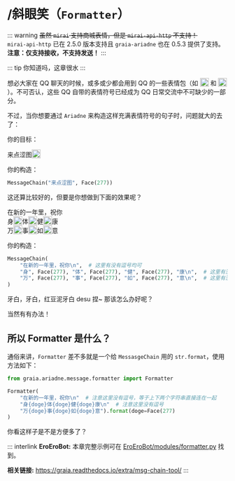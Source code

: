 # /斜眼笑（`Formatter`）

::: warning
~~虽然 `mirai` 支持商城表情，但是 `mirai-api-http` 不支持！~~  
`mirai-api-http` 已在 2.5.0 版本支持且 `graia-ariadne` 也在 0.5.3 提供了支持。  
**注意：仅支持接收，不支持发送！**
:::

::: tip
你知道吗，这章很水
:::

想必大家在 QQ 聊天的时候，或多或少都会用到 QQ 的一些表情包（如
<img
    src="/images/guide/huaji.webp"
    height=20
    style="vertical-align:text-bottom"
    class="no_zoom"
/>
和
<img
    src="/images/guide/wangwang.webp"
    height=20
    style="vertical-align:text-bottom"
    class="no_zoom"
/>
）。不可否认，这些 QQ 自带的表情符号已经成为 QQ 日常交流中不可缺少的一部分。

不过，当你想要通过 `Ariadne` 来构造这样充满表情符号的句子时，问题就大的去了：

你的目标：

<ChatWindow>
  <ChatMsg name="EroEroBot" avatar="/avatar/ero.webp">来点涩图<img
    src="/images/guide/wangwang.webp"
    height=20
    style="display: inline-block; vertical-align: text-bottom; margin: 0"
    class="no_zoom"
  /></ChatMsg>
</ChatWindow>

你的构造：

```python
MessageChain("来点涩图", Face(277))
```

这还算比较好的，但要是你想做到下面的效果呢？

<ChatWindow>
  <ChatMsg name="EroEroBot" avatar="/avatar/ero.webp">
    在新的一年里，祝你<br>
    身<img src="/images/guide/wangwang.webp" height=20 style="display: inline-block; vertical-align: text-bottom; margin: 0" class="no_zoom" />体<img src="/images/guide/wangwang.webp" height=20 style="display: inline-block; vertical-align: text-bottom; margin: 0" class="no_zoom" />健<img src="/images/guide/wangwang.webp" height=20 style="display: inline-block; vertical-align: text-bottom; margin: 0" class="no_zoom" />康<br>
    万<img src="/images/guide/wangwang.webp" height=20 style="display: inline-block; vertical-align: text-bottom; margin: 0" class="no_zoom" />事<img src="/images/guide/wangwang.webp" height=20 style="display: inline-block; vertical-align: text-bottom; margin: 0" class="no_zoom" />如<img src="/images/guide/wangwang.webp" height=20 style="display: inline-block; vertical-align: text-bottom; margin: 0" class="no_zoom" />意
  </ChatMsg>
</ChatWindow>

你的构造：

```python
MessageChain(
    "在新的一年里，祝你\n",  # 这里有没有逗号均可
    "身", Face(277), "体", Face(277), "健", Face(277), "康\n",  # 这里有没有逗号均可
    "万", Face(277), "事", Face(277), "如", Face(277), "意\n",  # 这里有没有逗号均可
)
```

牙白，牙白，红豆泥牙白 desu 捏~ 那该怎么办好呢？

当然有有办法！

<h2>所以 Formatter 是什么？</h2>

通俗来讲，`Formatter` 差不多就是一个给 `MessasgeChain` 用的 `str.format`，使用方法如下：

```python
from graia.ariadne.message.formatter import Formatter

Formatter(
    "在新的一年里，祝你\n"  # 注意这里没有逗号，等于上下两个字符串直接连在一起
    "身{doge}体{doge}健{doge}康\n"  # 注意这里没有逗号
    "万{doge}事{doge}如{doge}意").format(doge=Face(277)
)
```

你看这样子是不是方便多了？

::: interlink
**EroEroBot:** 本章完整示例可在 [EroEroBot/modules/formatter.py](https://github.com/GraiaCommunity/EroEroBot/blob/master/modules/formatter.py) 找到。

**相关链接:** <https://graia.readthedocs.io/extra/msg-chain-tool/>
:::
